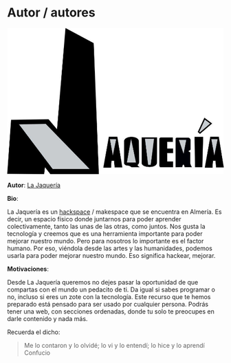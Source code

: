 # Autor / autores

[![Foto de perfil](img/logo-jaqueria.jpg)](https://lajaqueria.org/)

**Autor**: [La Jaquería](https://lajaqueria.org/)

**Bio**:

La Jaquería es un [hackspace](https://es.wikipedia.org/wiki/Hacklab) / makespace que se encuentra en Almería. Es decir, un espacio físico donde juntarnos para poder aprender colectivamente, tanto las unas de las otras, como juntos. Nos gusta la tecnología y creemos que es una herramienta importante para poder mejorar nuestro mundo. Pero para nosotros lo importante es el factor humano. Por eso, viéndola desde las artes y las humanidades, podemos usarla para poder mejorar nuestro mundo. Eso significa hackear, mejorar.

**Motivaciones**:

Desde La Jaquería queremos no dejes pasar la oportunidad de que compartas con el mundo un pedacito de ti. Da igual si sabes programar o no, incluso si eres un zote con la tecnología. Este recurso que te hemos preparado está pensado para ser usado por cualquier persona. Podrás tener una web, con secciones ordenadas, donde tu solo te preocupes en darle contenido y nada más.

Recuerda el dicho:

> Me lo contaron y lo olvidé; lo vi y lo entendí; lo hice y lo aprendí
> Confucio
